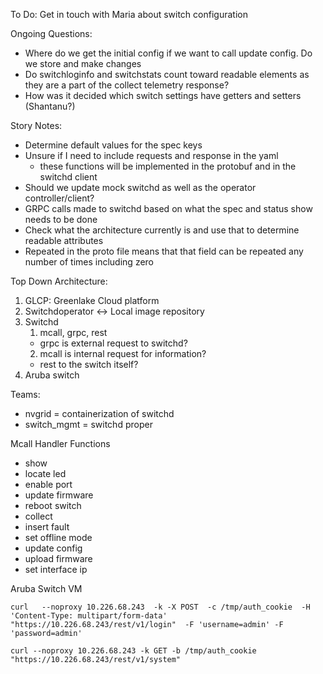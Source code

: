 To Do:
Get in touch with Maria about switch configuration

Ongoing Questions:
- Where do we get the initial config if we want to call update config. Do we store and make changes
- Do switchloginfo and switchstats count toward readable elements as they are a part of the collect telemetry response?
- How was it decided which switch settings have getters and setters (Shantanu?)

Story Notes:
- Determine default values for the spec keys
- Unsure if I need to include requests and response in the yaml
	- these functions will be implemented in the protobuf and in the switchd client
- Should we update mock switchd as well as the operator controller/client? 
- GRPC calls made to switchd based on what the spec and status show needs to be done
- Check what the architecture currently is and use that to determine readable attributes
- Repeated in the proto file means that that field can be repeated any number of times including zero

Top Down Architecture:
1. GLCP: Greenlake Cloud platform
2. Switchdoperator <-> Local image repository
3. Switchd
	1. mcall, grpc, rest
	- grpc is external request to switchd?
	2. mcall is internal request for information?
	- rest to the switch itself?
4. Aruba switch

Teams:
- nvgrid = containerization of switchd
- switch_mgmt = switchd proper

Mcall Handler Functions
- show
- locate led
- enable port
- update firmware
- reboot switch
- collect
- insert fault
- set offline mode
- update config
- upload firmware
- set interface ip


Aruba Switch VM
```
curl   --noproxy 10.226.68.243  -k -X POST  -c /tmp/auth_cookie  -H 'Content-Type: multipart/form-data'   "https://10.226.68.243/rest/v1/login"  -F 'username=admin' -F 'password=admin'
```
```
curl --noproxy 10.226.68.243 -k GET -b /tmp/auth_cookie "https://10.226.68.243/rest/v1/system"
```